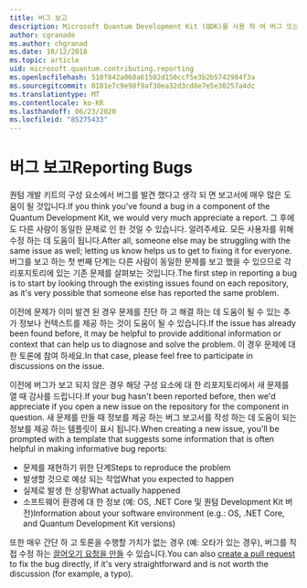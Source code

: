 ```yaml
---
title: 버그 보고
description: Microsoft Quantum Development Kit (QDK)를 사용 하 여 버그 또는 문제를 보고 하는 방법에 대해 알아봅니다.
author: cgranade
ms.author: chgranad
ms.date: 10/12/2018
ms.topic: article
uid: microsoft.quantum.contributing.reporting
ms.openlocfilehash: 510f842a068a61502d150ccf5e3b2b5742984f3a
ms.sourcegitcommit: 0181e7c9e98f9af30ea32d3cd8e7e5e30257a4dc
ms.translationtype: MT
ms.contentlocale: ko-KR
ms.lasthandoff: 06/23/2020
ms.locfileid: "85275433"
---
```

# <a name="reporting-bugs"></a><span data-ttu-id="68901-103">버그 보고</span><span class="sxs-lookup"><span data-stu-id="68901-103">Reporting Bugs</span></span> #

<span data-ttu-id="68901-104">퀀텀 개발 키트의 구성 요소에서 버그를 발견 했다고 생각 되 면 보고서에 매우 많은 도움이 될 것입니다.</span><span class="sxs-lookup"><span data-stu-id="68901-104">If you think you've found a bug in a component of the Quantum Development Kit, we would very much appreciate a report.</span></span>
<span data-ttu-id="68901-105">그 후에도 다른 사람이 동일한 문제로 인 한 것일 수 있습니다. 알려주세요. 모든 사용자를 위해 수정 하는 데 도움이 됩니다.</span><span class="sxs-lookup"><span data-stu-id="68901-105">After all, someone else may be struggling with the same issue as well; letting us know helps us to get to fixing it for everyone.</span></span>
<span data-ttu-id="68901-106">버그를 보고 하는 첫 번째 단계는 다른 사람이 동일한 문제를 보고 했을 수 있으므로 각 리포지토리에 있는 기존 문제를 살펴보는 것입니다.</span><span class="sxs-lookup"><span data-stu-id="68901-106">The first step in reporting a bug is to start by looking through the existing issues found on each repository, as it's very possible that someone else has reported the same problem.</span></span>

<span data-ttu-id="68901-107">이전에 문제가 이미 발견 된 경우 문제를 진단 하 고 해결 하는 데 도움이 될 수 있는 추가 정보나 컨텍스트를 제공 하는 것이 도움이 될 수 있습니다.</span><span class="sxs-lookup"><span data-stu-id="68901-107">If the issue has already been found before, it may be helpful to provide additional information or context that can help us to diagnose and solve the problem.</span></span>
<span data-ttu-id="68901-108">이 경우 문제에 대 한 토론에 참여 하세요.</span><span class="sxs-lookup"><span data-stu-id="68901-108">In that case, please feel free to participate in discussions on the issue.</span></span>

<span data-ttu-id="68901-109">이전에 버그가 보고 되지 않은 경우 해당 구성 요소에 대 한 리포지토리에서 새 문제를 열 때 감사를 드립니다.</span><span class="sxs-lookup"><span data-stu-id="68901-109">If your bug hasn't been reported before, then we'd appreciate if you open a new issue on the repository for the component in question.</span></span>
<span data-ttu-id="68901-110">새 문제를 만들 때 정보를 제공 하는 버그 보고서를 작성 하는 데 도움이 되는 정보를 제공 하는 템플릿이 표시 됩니다.</span><span class="sxs-lookup"><span data-stu-id="68901-110">When creating a new issue, you'll be prompted with a template that suggests some information that is often helpful in making informative bug reports:</span></span>

- <span data-ttu-id="68901-111">문제를 재현하기 위한 단계</span><span class="sxs-lookup"><span data-stu-id="68901-111">Steps to reproduce the problem</span></span>
- <span data-ttu-id="68901-112">발생할 것으로 예상 되는 작업</span><span class="sxs-lookup"><span data-stu-id="68901-112">What you expected to happen</span></span>
- <span data-ttu-id="68901-113">실제로 발생 한 상황</span><span class="sxs-lookup"><span data-stu-id="68901-113">What actually happened</span></span>
- <span data-ttu-id="68901-114">소프트웨어 환경에 대 한 정보 (예: OS, .NET Core 및 퀀텀 Development Kit 버전)</span><span class="sxs-lookup"><span data-stu-id="68901-114">Information about your software environment (e.g.: OS, .NET Core, and Quantum Development Kit versions)</span></span>

<span data-ttu-id="68901-115">또한 매우 간단 하 고 토론을 수행할 가치가 없는 경우 (예: 오타가 있는 경우), 버그를 직접 수정 하는 [끌어오기 요청을 만들](https://help.github.com/articles/about-pull-requests/) 수 있습니다.</span><span class="sxs-lookup"><span data-stu-id="68901-115">You can also [create a pull request](https://help.github.com/articles/about-pull-requests/) to fix the bug directly, if it's very straightforward and is not worth the discussion (for example, a typo).</span></span>

